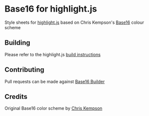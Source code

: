 # Base16 for highlight.js

Style sheets for [highlight.js][1] based on Chris Kempson's [Base16][2] colour scheme

## Building

Please refer to the highlight.js [build instructions][3]

## Contributing

Pull requests can be made against [Base16 Builder][4]

## Credits

Original Base16 color scheme by [Chris Kempson][5]


[1]: https://github.com/isagalaev/highlight.js
[2]: https://github.com/chriskempson/base16
[3]: https://github.com/isagalaev/highlight.js/blob/master/README.md
[4]: http://github.com/chriskempson/base16-builder
[5]: https://github.com/chriskempson/